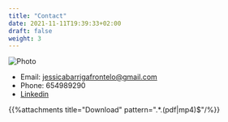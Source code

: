 ```yaml
---
title: "Contact"
date: 2021-11-11T19:39:33+02:00
draft: false
weight: 3
---
```

![Photo](/home/jessica/JessicaBarriga.jpg)
- Email: jessicabarrigafrontelo@gmail.com
- Phone: 654989290
- [Linkedin](https://www.linkedin.com/in/jessicabarrigafrontelo "Ver perfil")

{{%attachments title="Download" pattern=".*\.(pdf|mp4)$"/%}}